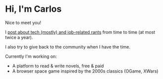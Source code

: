 # Hi, I'm Carlos

Nice to meet you!

I [post about tech (mostly) and job-related rants][blog] from time to time (at most twice a year).

I also try to give back to the community when I have the time.

Currently I'm working on:
- A platform to read & write novels, free & paid
- A browser space game inspired by the 2000s classics (OGame, XWars)

[blog]: https://toqueteos.es/blog/
